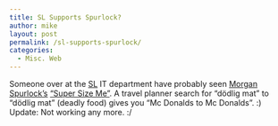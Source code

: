 ```yaml
---
title: SL Supports Spurlock?
author: mike
layout: post
permalink: /sl-supports-spurlock/
categories:
  - Misc. Web
---
```

Someone over at the <a target="_blank" href="http://www.sl.se">SL</a> IT department have probably seen <a target="_blank" href="http://blogs.indiewire.com/morganspurlock/">Morgan Spurlock&#8217;s</a> <a target="_blank" href="http://www.imdb.com/title/tt0390521/">&#8220;Super Size Me&#8221;</a>. A travel planner search for &#8220;dödlig mat&#8221; to &#8220;dödlig mat&#8221; (deadly food) gives you &#8220;Mc Donalds to Mc Donalds&#8221;. :) Update: Not working any more. :/